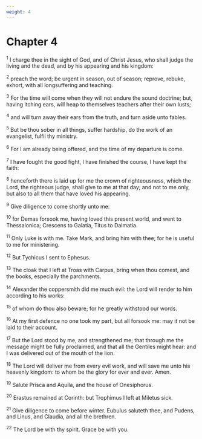 ```yaml
---
weight: 4
---
```


# Chapter 4

<sup>1</sup> I charge thee in the sight of God, and of Christ Jesus, who shall judge the living and the dead, and by his appearing and his kingdom: 

<sup>2</sup> preach the word; be urgent in season, out of season; reprove, rebuke, exhort, with all longsuffering and teaching. 

<sup>3</sup> For the time will come when they will not endure the sound doctrine; but, having itching ears, will heap to themselves teachers after their own lusts; 

<sup>4</sup> and will turn away their ears from the truth, and turn aside unto fables. 

<sup>5</sup> But be thou sober in all things, suffer hardship, do the work of an evangelist, fulfil thy ministry. 

<sup>6</sup> For I am already being offered, and the time of my departure is come. 

<sup>7</sup> I have fought the good fight, I have finished the course, I have kept the faith: 

<sup>8</sup> henceforth there is laid up for me the crown of righteousness, which the Lord, the righteous judge, shall give to me at that day; and not to me only, but also to all them that have loved his appearing. 

<sup>9</sup> Give diligence to come shortly unto me: 

<sup>10</sup> for Demas forsook me, having loved this present world, and went to Thessalonica; Crescens to Galatia, Titus to Dalmatia. 

<sup>11</sup> Only Luke is with me. Take Mark, and bring him with thee; for he is useful to me for ministering. 

<sup>12</sup> But Tychicus I sent to Ephesus. 

<sup>13</sup> The cloak that I left at Troas with Carpus, bring when thou comest, and the books, especially the parchments. 

<sup>14</sup> Alexander the coppersmith did me much evil: the Lord will render to him according to his works: 

<sup>15</sup> of whom do thou also beware; for he greatly withstood our words. 

<sup>16</sup> At my first defence no one took my part, but all forsook me: may it not be laid to their account. 

<sup>17</sup> But the Lord stood by me, and strengthened me; that through me the message might be fully proclaimed, and that all the Gentiles might hear: and I was delivered out of the mouth of the lion. 

<sup>18</sup> The Lord will deliver me from every evil work, and will save me unto his heavenly kingdom: to whom be the glory for ever and ever. Amen. 

<sup>19</sup> Salute Prisca and Aquila, and the house of Onesiphorus. 

<sup>20</sup> Erastus remained at Corinth: but Trophimus I left at Miletus sick. 

<sup>21</sup> Give diligence to come before winter. Eubulus saluteth thee, and Pudens, and Linus, and Claudia, and all the brethren. 

<sup>22</sup> The Lord be with thy spirit. Grace be with you. 

